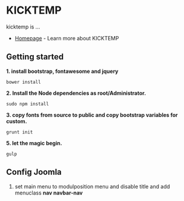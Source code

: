 # KICKTEMP

kicktemp is ...

* [Homepage](http://kicktemp.com) - Learn more about KICKTEMP

## Getting started

**1. install bootstrap, fontawesome and jquery**
```
bower install
```

**2. Install the Node dependencies as root/Administrator.**
```
sudo npm install
```

**3. copy fonts from source to public and copy bootstrap variables for custom.**
```
grunt init
```

**5. let the magic begin.**
```
gulp
```

## Config Joomla

1. set main menu to modulposition menu and disable title and add menuclass **nav navbar-nav**


